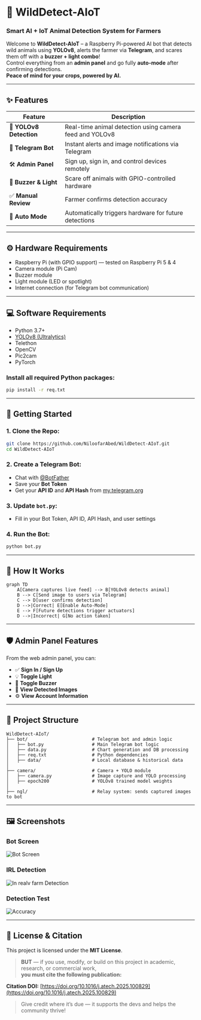 # 🐾 WildDetect-AIoT  
### **Smart AI + IoT Animal Detection System for Farmers**

Welcome to **WildDetect-AIoT** – a Raspberry Pi-powered AI bot that detects wild animals using **YOLOv8**, alerts the farmer via **Telegram**, and scares them off with a **buzzer + light combo**!  
Control everything from an **admin panel** and go fully **auto-mode** after confirming detections.  
**Peace of mind for your crops, powered by AI.**

---

## ✨ Features

| Feature           | Description                                                |
|------------------|------------------------------------------------------------|
| 🧠 **YOLOv8 Detection** | Real-time animal detection using camera feed and YOLOv8   |
| 📲 **Telegram Bot**     | Instant alerts and image notifications via Telegram       |
| 🛠️ **Admin Panel**      | Sign up, sign in, and control devices remotely            |
| 🔔 **Buzzer & Light**   | Scare off animals with GPIO-controlled hardware           |
| ✅ **Manual Review**     | Farmer confirms detection accuracy                        |
| 🤖 **Auto Mode**        | Automatically triggers hardware for future detections     |

---

## ⚙️ Hardware Requirements

- Raspberry Pi (with GPIO support) — tested on Raspberry Pi 5 & 4  
- Camera module (Pi Cam)  
- Buzzer module  
- Light module (LED or spotlight)  
- Internet connection (for Telegram bot communication)  

---

## 💻 Software Requirements

- Python 3.7+  
- [YOLOv8 (Ultralytics)](https://github.com/ultralytics/ultralytics)  
- Telethon  
- OpenCV  
- Pic2cam  
- PyTorch  

### **Install all required Python packages:**
```bash
pip install -r req.txt
```

---

## 🚀 Getting Started

### 1. Clone the Repo:
```bash
git clone https://github.com/NiloofarAbed/WildDetect-AIoT.git
cd WildDetect-AIoT
```

### 2. Create a Telegram Bot:
- Chat with [@BotFather](https://t.me/BotFather)  
- Save your **Bot Token**  
- Get your **API ID** and **API Hash** from [my.telegram.org](https://my.telegram.org)  

### 3. Update `bot.py`:
- Fill in your Bot Token, API ID, API Hash, and user settings  

### 4. Run the Bot:
```bash
python bot.py
```

---

## 🧪 How It Works

```mermaid
graph TD
    A[Camera captures live feed] --> B[YOLOv8 detects animal]
    B --> C[Send image to users via Telegram]
    C --> D[user confirms detection]
    D -->|Correct| E[Enable Auto-Mode]
    E --> F[Future detections trigger actuators]
    D -->|Incorrect| G[No action taken]
```

---

## 🛡 Admin Panel Features

From the web admin panel, you can:
- ✅ **Sign In / Sign Up**  
- 💡 **Toggle Light**  
- 🔔 **Toggle Buzzer**  
- 📸 **View Detected Images**  
- ⚙️ **View Account Information**

---

## 📁 Project Structure

```
WildDetect-AIoT/
├── bot/                        # Telegram bot and admin logic
│   ├── bot.py                  # Main Telegram bot logic
│   ├── data.py                 # Chart generation and DB processing
│   ├── req.txt                 # Python dependencies
│   ├── data/                   # Local database & historical data
│
├── camera/                     # Camera + YOLO module
│   ├── camera.py               # Image capture and YOLO processing
│   ├── epoch200                # YOLOv8 trained model weights
│
├── ngl/                        # Relay system: sends captured images to bot
```

---

## 🖼️ Screenshots

### **Bot Screen**
![Bot Screen](images/screen.png)

### **IRL Detection**
![In realv farm Detection](images/irl.png)

### **Detection Test**
![Accuracy](images/detection.jpeg)

---

## 📝 License & Citation

This project is licensed under the **MIT License**.

> **BUT** — if you use, modify, or build on this project in academic, research, or commercial work,  
> **you must cite the following publication:**

**Citation DOI:** [https://doi.org/10.1016/j.atech.2025.100829](https://doi.org/10.1016/j.atech.2025.100829)

> Give credit where it’s due — it supports the devs and helps the community thrive!
